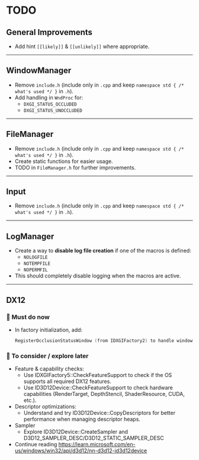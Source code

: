 # TODO

## General Improvements
- Add hint `[[likely]]` & `[[unlikely]]` where appropriate.

---

## WindowManager
- Remove `include.h` (include only in `.cpp` and keep `namespace std { /* what's used */ }` in `.h`).  
- Add handling in `WndProc` for:
  - `DXGI_STATUS_OCCLUDED`
  - `DXGI_STATUS_UNOCCLUDED`

---

## FileManager
- Remove `include.h` (include only in `.cpp` and keep `namespace std { /* what's used */ }` in `.h`).  
- Create static functions for easier usage.  
- TODO in `FileManager.h` for further improvements.

---

## Input
- Remove `include.h` (include only in `.cpp` and keep `namespace std { /* what's used */ }` in `.h`).

---

## LogManager
- Create a way to **disable log file creation** if one of the macros is defined:  
  - `NOLOGFILE`  
  - `NOTEMPFILE`  
  - `NOPERMFIL`  
- This should completely disable logging when the macros are active.

---

## DX12

### 🔹 Must do now
- In factory initialization, add:
  ```cpp
  RegisterOcclusionStatusWindow (from IDXGIFactory2) to handle window occlusion status.

### 🔹 To consider / explore later

 - Feature & capability checks:
   - Use IDXGIFactory5::CheckFeatureSupport to check if the OS supports all required DX12 features.
   - Use ID3D12Device::CheckFeatureSupport to check hardware capabilities (RenderTarget, DepthStencil, ShaderResource, CUDA, etc.).
  - Descriptor optimizations:
    - Understand and try ID3D12Device::CopyDescriptors for better performance when managing descriptor heaps.
  - Sampler
    - Explore ID3D12Device::CreateSampler and D3D12_SAMPLER_DESC/D3D12_STATIC_SAMPLER_DESC
  - Continue reading https://learn.microsoft.com/en-us/windows/win32/api/d3d12/nn-d3d12-id3d12device
